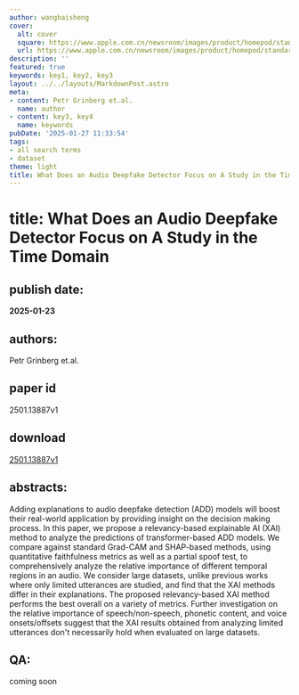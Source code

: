 ```yaml
---
author: wanghaisheng
cover:
  alt: cover
  square: https://www.apple.com.cn/newsroom/images/product/homepod/standard/Apple-HomePod-hero-230118_big.jpg.large_2x.jpg
  url: https://www.apple.com.cn/newsroom/images/product/homepod/standard/Apple-HomePod-hero-230118_big.jpg.large_2x.jpg
description: ''
featured: true
keywords: key1, key2, key3
layout: ../../layouts/MarkdownPost.astro
meta:
- content: Petr Grinberg et.al.
  name: author
- content: key3, key4
  name: keywords
pubDate: '2025-01-27 11:33:54'
tags:
- all search terms
- dataset
theme: light
title: What Does an Audio Deepfake Detector Focus on A Study in the Time Domain
---
```


# title: What Does an Audio Deepfake Detector Focus on A Study in the Time Domain 
## publish date: 
**2025-01-23** 
## authors: 
  Petr Grinberg et.al. 
## paper id
2501.13887v1
## download
[2501.13887v1](http://arxiv.org/abs/2501.13887v1)
## abstracts:
Adding explanations to audio deepfake detection (ADD) models will boost their real-world application by providing insight on the decision making process. In this paper, we propose a relevancy-based explainable AI (XAI) method to analyze the predictions of transformer-based ADD models. We compare against standard Grad-CAM and SHAP-based methods, using quantitative faithfulness metrics as well as a partial spoof test, to comprehensively analyze the relative importance of different temporal regions in an audio. We consider large datasets, unlike previous works where only limited utterances are studied, and find that the XAI methods differ in their explanations. The proposed relevancy-based XAI method performs the best overall on a variety of metrics. Further investigation on the relative importance of speech/non-speech, phonetic content, and voice onsets/offsets suggest that the XAI results obtained from analyzing limited utterances don't necessarily hold when evaluated on large datasets.
## QA:
coming soon
